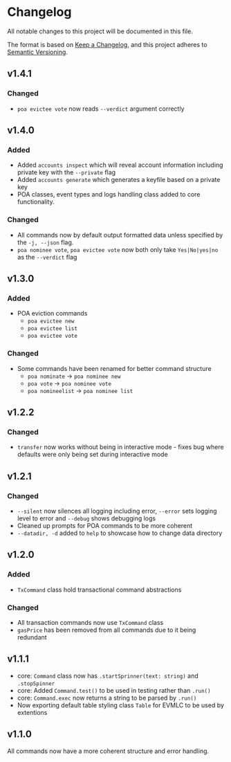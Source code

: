 # Changelog

All notable changes to this project will be documented in this file.

The format is based on [Keep a Changelog](https://keepachangelog.com/en/1.0.0/),
and this project adheres to [Semantic Versioning](https://semver.org/spec/v2.0.0.html).

## v1.4.1

### Changed

-   `poa evictee vote` now reads `--verdict` argument correctly

## v1.4.0

### Added

-   Added `accounts inspect` which will reveal account information including private key with the `--private` flag
-   Added `accounts generate` which generates a keyfile based on a private key
-   POA classes, event types and logs handling class added to core functionality.

### Changed

-   All commands now by default output formatted data unless specified by the `-j, --json` flag.
-   `poa nominee vote`, `poa evictee vote` now both only take `Yes|No|yes|no` as the `--verdict` flag
    <!-- -   `poa nominee newkv`, `poa evictee new` both have a flag `--vote` which will also vote for the nominee or evictee if the sender is whitelist on the connected network -->

## v1.3.0

### Added

-   POA eviction commands
    -   `poa evictee new`
    -   `poa evictee list`
    -   `poa evictee vote`

### Changed

-   Some commands have been renamed for better command structure
    -   `poa nominate` -> `poa nominee new`
    -   `poa vote` -> `poa nominee vote`
    -   `poa nomineelist` -> `poa nominee list`

## v1.2.2

### Changed

-   `transfer` now works without being in interactive mode - fixes bug where defaults were only being set during interactive mode

## v1.2.1

### Changed

-   `--silent` now silences all logging including error, `--error` sets logging level to error and `--debug` shows debugging logs
-   Cleaned up prompts for POA commands to be more coherent
-   `--datadir, -d` added to `help` to showcase how to change data directory

## v1.2.0

### Added

-   `TxCommand` class hold transactional command abstractions

### Changed

-   All transaction commands now use `TxCommand` class
-   `gasPrice` has been removed from all commands due to it being redundant

## v1.1.1

-   core: `Command` class now has `.startSprinner(text: string)` and `.stopSpinner`
-   core: Added `Command.test()` to be used in testing rather than `.run()`
-   core: `Command.exec` now returns a string to be parsed by `.run()`
-   Now exporting default table styling class `Table` for EVMLC to be used by extentions

## v1.1.0

All commands now have a more coherent structure and error handling.
